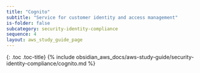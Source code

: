 ```yaml
---
title: "Cognito"
subtitle: "Service for customer identity and access management"
is-folder: false
subcategory: security-identity-compliance
sequence: 4
layout: aws_study_guide_page
---
```


{: .toc .toc-title}
{% include obsidian_aws_docs/aws-study-guide/security-identity-compliance/cognito.md %}
